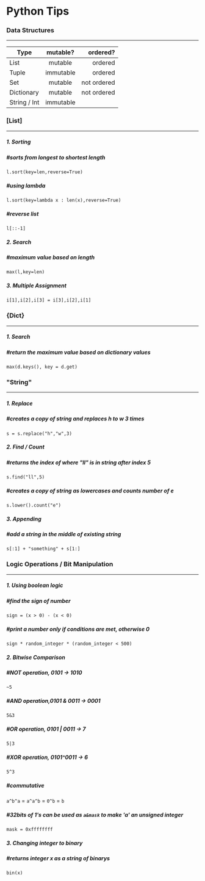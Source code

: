 # Python Tips 
### Data Structures
---
| Type          | mutable?      | ordered?    |
| ------------- |:-------------:| ----------: |
| List          | mutable       | ordered     |
| Tuple         | immutable     | ordered     |
| Set           | mutable       | not ordered |
| Dictionary    | mutable       | not ordered |
| String / Int  | immutable     |             |



### [List] 
---
##### 1. Sorting
##### #sorts from longest to shortest length 

```l.sort(key=len,reverse=True)``` 

##### #using lambda

```l.sort(key=lambda x : len(x),reverse=True)``` 

##### #reverse list

```l[::-1]``` 


##### 2. Search
##### #maximum value based on length

```max(l,key=len)``` 



##### 3. Multiple Assignment
```i[1],i[2],i[3] = i[3],i[2],i[1]``` 



### {Dict} 
---
##### 1. Search
##### #return the maximum value based on dictionary values

```max(d.keys(), key = d.get)```




### "String" 
---
##### 1. Replace
##### #creates a copy of string and replaces h to w 3 times

```s = s.replace("h","w",3)``` 


##### 2. Find / Count
##### #returns the index of where "ll" is in string after index 5

```s.find("ll",5)``` 

##### #creates a copy of string as lowercases and counts number of e 

```s.lower().count("e")``` 


##### 3. Appending
##### #add a string in the middle of existing string

```s[:1] + "something" + s[1:]``` 





### Logic Operations / Bit Manipulation 
---
##### 1. Using boolean logic
##### #find the sign of number

```sign = (x > 0) - (x < 0)``` 

##### #print a number only if conditions are met, otherwise 0  

```sign * random_integer * (random_integer < 500)``` 


##### 2. Bitwise Comparison
##### #NOT operation, 0101 -> 1010 

```~5``` 

##### #AND operation,0101 & 0011 -> 0001

```5&3``` 

##### #OR operation, 0101 | 0011 -> 7

```5|3``` 

##### #XOR operation, 0101^0011 -> 6

```5^3``` 

##### #commutative

```a^b^a``` = ```a^a^b``` = ```0^b``` = ```b``` 

##### #32bits of 1's can be used as ```a&mask``` to make 'a' an unsigned integer 

```mask = 0xffffffff```  

 

##### 3. Changing integer to binary
##### #returns integer x as a string of binarys

```bin(x)``` 

